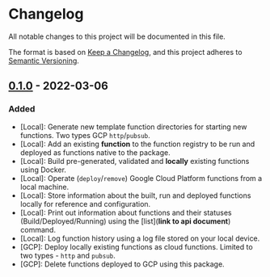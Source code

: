 # Changelog

All notable changes to this project will be documented in this file.

The format is based on [Keep a Changelog](https://keepachangelog.com/en/1.0.0/),
and this project adheres to [Semantic Versioning](https://semver.org/spec/v2.0.0.html).

## [0.1.0] - 2022-03-06

### Added

* [Local]: Generate new template function directories for starting new functions. Two types GCP `http`/`pubsub`.
* [Local]: Add an existing **function** to the function registry to be run and deployed as functions native to the package.
* [Local]: Build pre-generated, validated and **locally** existing functions using Docker.
* [Local]: Operate (`deploy`/`remove`) Google Cloud Platform functions from a local machine.
* [Local]: Store information about the built, run and deployed functions locally for reference and configuration.
* [Local]: Print out information about functions and their statuses (Build/Deployed/Running) using the [list](**link to api document**) command.
* [Local]: Log function history using a log file stored on your local device.
* [GCP]: Deploy locally existing functions as cloud functions. Limited to two types - `http` and `pubsub`.
* [GCP]: Delete functions deployed to GCP using this package.

[Unreleased]: https://github.com/katolus/functions/compare/v1.0.0...HEAD
[0.1.0]: https://github.com/katolus/functions/releases/tag/v0.1.0
